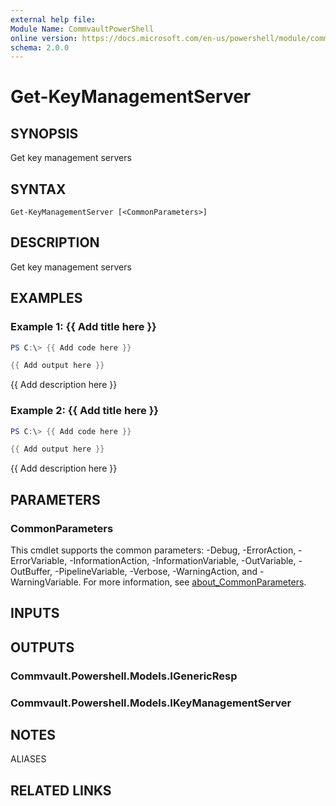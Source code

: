 ```yaml
---
external help file:
Module Name: CommvaultPowerShell
online version: https://docs.microsoft.com/en-us/powershell/module/commvaultpowershell/get-keymanagementserver
schema: 2.0.0
---
```


# Get-KeyManagementServer

## SYNOPSIS
Get key management servers

## SYNTAX

```
Get-KeyManagementServer [<CommonParameters>]
```

## DESCRIPTION
Get key management servers

## EXAMPLES

### Example 1: {{ Add title here }}
```powershell
PS C:\> {{ Add code here }}

{{ Add output here }}
```

{{ Add description here }}

### Example 2: {{ Add title here }}
```powershell
PS C:\> {{ Add code here }}

{{ Add output here }}
```

{{ Add description here }}

## PARAMETERS

### CommonParameters
This cmdlet supports the common parameters: -Debug, -ErrorAction, -ErrorVariable, -InformationAction, -InformationVariable, -OutVariable, -OutBuffer, -PipelineVariable, -Verbose, -WarningAction, and -WarningVariable. For more information, see [about_CommonParameters](http://go.microsoft.com/fwlink/?LinkID=113216).

## INPUTS

## OUTPUTS

### Commvault.Powershell.Models.IGenericResp

### Commvault.Powershell.Models.IKeyManagementServer

## NOTES

ALIASES

## RELATED LINKS

